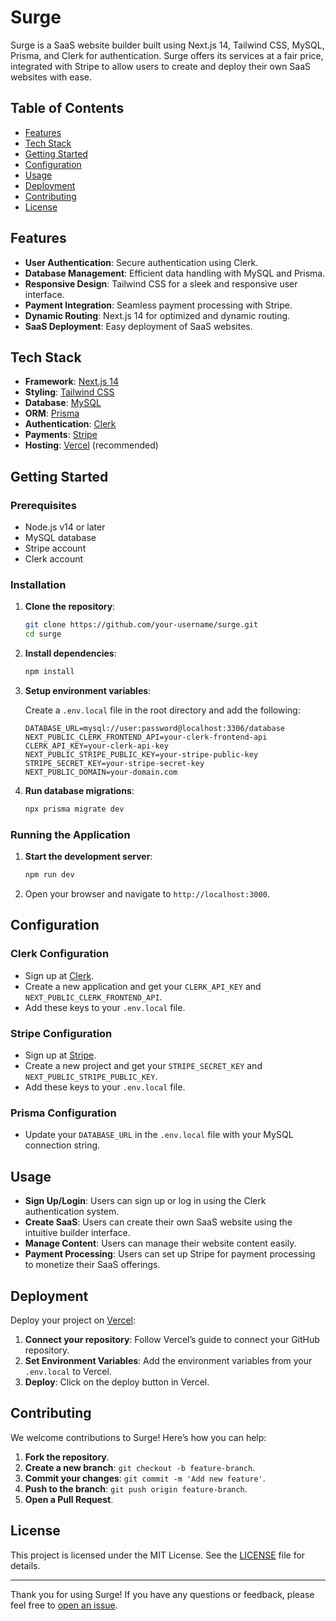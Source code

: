 # Surge

Surge is a SaaS website builder built using Next.js 14, Tailwind CSS, MySQL, Prisma, and Clerk for authentication. Surge offers its services at a fair price, integrated with Stripe to allow users to create and deploy their own SaaS websites with ease.

## Table of Contents

- [Features](#features)
- [Tech Stack](#tech-stack)
- [Getting Started](#getting-started)
- [Configuration](#configuration)
- [Usage](#usage)
- [Deployment](#deployment)
- [Contributing](#contributing)
- [License](#license)

## Features

- **User Authentication**: Secure authentication using Clerk.
- **Database Management**: Efficient data handling with MySQL and Prisma.
- **Responsive Design**: Tailwind CSS for a sleek and responsive user interface.
- **Payment Integration**: Seamless payment processing with Stripe.
- **Dynamic Routing**: Next.js 14 for optimized and dynamic routing.
- **SaaS Deployment**: Easy deployment of SaaS websites.

## Tech Stack

- **Framework**: [Next.js 14](https://nextjs.org/)
- **Styling**: [Tailwind CSS](https://tailwindcss.com/)
- **Database**: [MySQL](https://www.mysql.com/)
- **ORM**: [Prisma](https://www.prisma.io/)
- **Authentication**: [Clerk](https://clerk.dev/)
- **Payments**: [Stripe](https://stripe.com/)
- **Hosting**: [Vercel](https://vercel.com/) (recommended)

## Getting Started

### Prerequisites

- Node.js v14 or later
- MySQL database
- Stripe account
- Clerk account

### Installation

1. **Clone the repository**:
    ```bash
    git clone https://github.com/your-username/surge.git
    cd surge
    ```

2. **Install dependencies**:
    ```bash
    npm install
    ```

3. **Setup environment variables**:

    Create a `.env.local` file in the root directory and add the following:
    ```env
    DATABASE_URL=mysql://user:password@localhost:3306/database
    NEXT_PUBLIC_CLERK_FRONTEND_API=your-clerk-frontend-api
    CLERK_API_KEY=your-clerk-api-key
    NEXT_PUBLIC_STRIPE_PUBLIC_KEY=your-stripe-public-key
    STRIPE_SECRET_KEY=your-stripe-secret-key
    NEXT_PUBLIC_DOMAIN=your-domain.com
    ```

4. **Run database migrations**:
    ```bash
    npx prisma migrate dev
    ```

### Running the Application

1. **Start the development server**:
    ```bash
    npm run dev
    ```

2. Open your browser and navigate to `http://localhost:3000`.

## Configuration

### Clerk Configuration

- Sign up at [Clerk](https://clerk.dev/).
- Create a new application and get your `CLERK_API_KEY` and `NEXT_PUBLIC_CLERK_FRONTEND_API`.
- Add these keys to your `.env.local` file.

### Stripe Configuration

- Sign up at [Stripe](https://stripe.com/).
- Create a new project and get your `STRIPE_SECRET_KEY` and `NEXT_PUBLIC_STRIPE_PUBLIC_KEY`.
- Add these keys to your `.env.local` file.

### Prisma Configuration

- Update your `DATABASE_URL` in the `.env.local` file with your MySQL connection string.

## Usage

- **Sign Up/Login**: Users can sign up or log in using the Clerk authentication system.
- **Create SaaS**: Users can create their own SaaS website using the intuitive builder interface.
- **Manage Content**: Users can manage their website content easily.
- **Payment Processing**: Users can set up Stripe for payment processing to monetize their SaaS offerings.

## Deployment

Deploy your project on [Vercel](https://vercel.com/):

1. **Connect your repository**: Follow Vercel’s guide to connect your GitHub repository.
2. **Set Environment Variables**: Add the environment variables from your `.env.local` to Vercel.
3. **Deploy**: Click on the deploy button in Vercel.

## Contributing

We welcome contributions to Surge! Here’s how you can help:

1. **Fork the repository**.
2. **Create a new branch**: `git checkout -b feature-branch`.
3. **Commit your changes**: `git commit -m 'Add new feature'`.
4. **Push to the branch**: `git push origin feature-branch`.
5. **Open a Pull Request**.

## License

This project is licensed under the MIT License. See the [LICENSE](LICENSE) file for details.

---

Thank you for using Surge! If you have any questions or feedback, please feel free to [open an issue](https://github.com/bbyc4kes/surge/issues).
